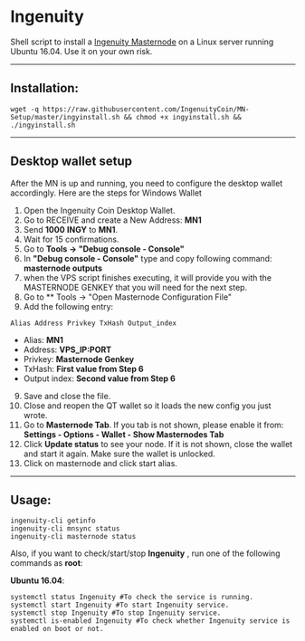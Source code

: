 # Ingenuity
Shell script to install a [Ingenuity Masternode](https://ingy.io) on a Linux server running Ubuntu 16.04. Use it on your own risk.

***
## Installation:
```
wget -q https://raw.githubusercontent.com/IngenuityCoin/MN-Setup/master/ingyinstall.sh && chmod +x ingyinstall.sh && ./ingyinstall.sh
```
***

## Desktop wallet setup

After the MN is up and running, you need to configure the desktop wallet accordingly. Here are the steps for Windows Wallet
1. Open the Ingenuity Coin Desktop Wallet.
2. Go to RECEIVE and create a New Address: **MN1**
3. Send **1000** **INGY** to **MN1**.
4. Wait for 15 confirmations.
5. Go to **Tools -> "Debug console - Console"**
6. In **"Debug console - Console"** type and copy following command: **masternode outputs**
7. when the VPS script finishes executing, it will provide you with the MASTERNODE GENKEY that you will need for the next step.
8. Go to  ** Tools -> "Open Masternode Configuration File"
9. Add the following entry:
```
Alias Address Privkey TxHash Output_index
```
* Alias: **MN1**
* Address: **VPS_IP:PORT**
* Privkey: **Masternode Genkey**
* TxHash: **First value from Step 6**
* Output index:  **Second value from Step 6**
9. Save and close the file.
10. Close and reopen the QT wallet so it loads the new config you just wrote.
11. Go to **Masternode Tab**. If you tab is not shown, please enable it from: **Settings - Options - Wallet - Show Masternodes Tab**
12. Click **Update status** to see your node. If it is not shown, close the wallet and start it again. Make sure the wallet is unlocked.
13. Click on masternode and click start alias.
***

## Usage:
```
ingenuity-cli getinfo
ingenuity-cli mnsync status
ingenuity-cli masternode status
```
Also, if you want to check/start/stop **Ingenuity** , run one of the following commands as **root**:

**Ubuntu 16.04**:
```
systemctl status Ingenuity #To check the service is running.
systemctl start Ingenuity #To start Ingenuity service.
systemctl stop Ingenuity #To stop Ingenuity service.
systemctl is-enabled Ingenuity #To check whether Ingenuity service is enabled on boot or not.
```

